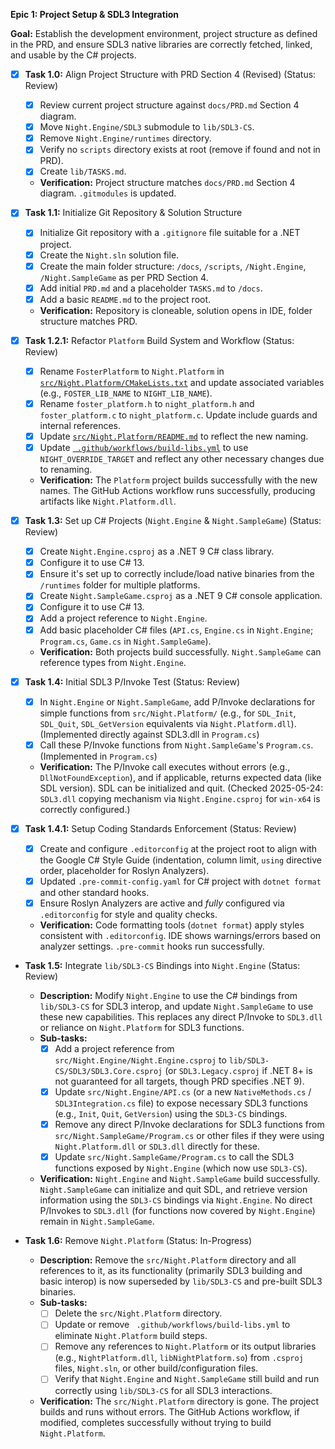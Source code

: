 **Epic 1: Project Setup & SDL3 Integration**

**Goal:** Establish the development environment, project structure as defined in the PRD, and ensure SDL3 native libraries are correctly fetched, linked, and usable by the C# projects.

- [x] **Task 1.0:** Align Project Structure with PRD Section 4 (Revised) (Status: Review)
    - [x] Review current project structure against `docs/PRD.md` Section 4 diagram.
    - [x] Move `Night.Engine/SDL3` submodule to `lib/SDL3-CS`.
    - [x] Remove `Night.Engine/runtimes` directory.
    - [x] Verify no `scripts` directory exists at root (remove if found and not in PRD).
    - [x] Create `lib/TASKS.md`.
    - **Verification:** Project structure matches `docs/PRD.md` Section 4 diagram. `.gitmodules` is updated.
- [x] **Task 1.1:** Initialize Git Repository & Solution Structure
    - [x] Initialize Git repository with a `.gitignore` file suitable for a .NET project.
    - [x] Create the `Night.sln` solution file.
    - [x] Create the main folder structure: `/docs`, `/scripts`, `/Night.Engine`, `/Night.SampleGame` as per PRD Section 4.
    - [x] Add initial `PRD.md` and a placeholder `TASKS.md` to `/docs`.
    - [x] Add a basic `README.md` to the project root.
    - **Verification:** Repository is cloneable, solution opens in IDE, folder structure matches PRD.

- [x] **Task 1.2.1:** Refactor `Platform` Build System and Workflow (Status: Review)
    - [x] Rename `FosterPlatform` to `Night.Platform` in [`src/Night.Platform/CMakeLists.txt`](src/Night.Platform/CMakeLists.txt:0) and update associated variables (e.g., `FOSTER_LIB_NAME` to `NIGHT_LIB_NAME`).
    - [x] Rename `foster_platform.h` to `night_platform.h` and `foster_platform.c` to `night_platform.c`. Update include guards and internal references.
    - [x] Update [`src/Night.Platform/README.md`](src/Night.Platform/README.md:0) to reflect the new naming.
    - [x] Update [` .github/workflows/build-libs.yml`](.github/workflows/build-libs.yml:0) to use `NIGHT_OVERRIDE_TARGET` and reflect any other necessary changes due to renaming.
    - **Verification:** The `Platform` project builds successfully with the new names. The GitHub Actions workflow runs successfully, producing artifacts like `Night.Platform.dll`.

- [x] **Task 1.3:** Set up C# Projects (`Night.Engine` & `Night.SampleGame`) (Status: Review)
    - [x] Create `Night.Engine.csproj` as a .NET 9 C# class library.
    - [x] Configure it to use C# 13.
    - [x] Ensure it's set up to correctly include/load native binaries from the `/runtimes` folder for multiple platforms.
    - [x] Create `Night.SampleGame.csproj` as a .NET 9 C# console application.
    - [x] Configure it to use C# 13.
    - [x] Add a project reference to `Night.Engine`.
    - [x] Add basic placeholder C# files (`API.cs`, `Engine.cs` in `Night.Engine`; `Program.cs`, `Game.cs` in `Night.SampleGame`).
    - **Verification:** Both projects build successfully. `Night.SampleGame` can reference types from `Night.Engine`.

- [x] **Task 1.4:** Initial SDL3 P/Invoke Test (Status: Review)
    - [x] In `Night.Engine` or `Night.SampleGame`, add P/Invoke declarations for simple functions from `src/Night.Platform/` (e.g., for `SDL_Init`, `SDL_Quit`, `SDL_GetVersion` equivalents via `Night.Platform.dll`). (Implemented directly against SDL3.dll in `Program.cs`)
    - [x] Call these P/Invoke functions from `Night.SampleGame`'s `Program.cs`. (Implemented in `Program.cs`)
    - **Verification:** The P/Invoke call executes without errors (e.g., `DllNotFoundException`), and if applicable, returns expected data (like SDL version). SDL can be initialized and quit. (Checked 2025-05-24: `SDL3.dll` copying mechanism via `Night.Engine.csproj` for `win-x64` is correctly configured.)

- [x] **Task 1.4.1:** Setup Coding Standards Enforcement (Status: Review)
    - [x] Create and configure `.editorconfig` at the project root to align with the Google C# Style Guide (indentation, column limit, `using` directive order, placeholder for Roslyn Analyzers).
    - [x] Updated `.pre-commit-config.yaml` for C# project with `dotnet format` and other standard hooks.
    - [x] Ensure Roslyn Analyzers are active and *fully* configured via `.editorconfig` for style and quality checks.
    - **Verification:** Code formatting tools (`dotnet format`) apply styles consistent with `.editorconfig`. IDE shows warnings/errors based on analyzer settings. `.pre-commit` hooks run successfully.

- **Task 1.5:** Integrate `lib/SDL3-CS` Bindings into `Night.Engine` (Status: Review)
    - **Description:** Modify `Night.Engine` to use the C# bindings from `lib/SDL3-CS` for SDL3 interop, and update `Night.SampleGame` to use these new capabilities. This replaces any direct P/Invoke to `SDL3.dll` or reliance on `Night.Platform` for SDL3 functions.
    - **Sub-tasks:**
        - [x] Add a project reference from `src/Night.Engine/Night.Engine.csproj` to `lib/SDL3-CS/SDL3/SDL3.Core.csproj` (or `SDL3.Legacy.csproj` if .NET 8+ is not guaranteed for all targets, though PRD specifies .NET 9).
        - [x] Update `src/Night.Engine/API.cs` (or a new `NativeMethods.cs` / `SDL3Integration.cs` file) to expose necessary SDL3 functions (e.g., `Init`, `Quit`, `GetVersion`) using the `SDL3-CS` bindings.
        - [x] Remove any direct P/Invoke declarations for SDL3 functions from `src/Night.SampleGame/Program.cs` or other files if they were using `Night.Platform.dll` or `SDL3.dll` directly for these.
        - [x] Update `src/Night.SampleGame/Program.cs` to call the SDL3 functions exposed by `Night.Engine` (which now use `SDL3-CS`).
    - **Verification:** `Night.Engine` and `Night.SampleGame` build successfully. `Night.SampleGame` can initialize and quit SDL, and retrieve version information using the `SDL3-CS` bindings via `Night.Engine`. No direct P/Invokes to `SDL3.dll` (for functions now covered by `Night.Engine`) remain in `Night.SampleGame`.

- **Task 1.6:** Remove `Night.Platform` (Status: In-Progress)
    - **Description:** Remove the `src/Night.Platform` directory and all references to it, as its functionality (primarily SDL3 building and basic interop) is now superseded by `lib/SDL3-CS` and pre-built SDL3 binaries.
    - **Sub-tasks:**
        - [ ] Delete the `src/Night.Platform` directory.
        - [ ] Update or remove ` .github/workflows/build-libs.yml` to eliminate `Night.Platform` build steps.
        - [ ] Remove any references to `Night.Platform` or its output libraries (e.g., `NightPlatform.dll`, `libNightPlatform.so`) from `.csproj` files, `Night.sln`, or other build/configuration files.
        - [ ] Verify that `Night.Engine` and `Night.SampleGame` still build and run correctly using `lib/SDL3-CS` for all SDL3 interactions.
    - **Verification:** The `src/Night.Platform` directory is gone. The project builds and runs without errors. The GitHub Actions workflow, if modified, completes successfully without trying to build `Night.Platform`.
